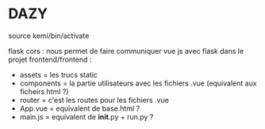 # DAZY

source kemi/bin/activate

flask cors : nous permet de faire communiquer vue js avec flask
dans le projet frontend/frontend :

- assets = les trucs static
- components = la partie utilisateurs avec les fichiers .vue (equivalent aux ficheirs html ?)
- router = c'est les routes pour les fichiers .vue
- App.vue = equivalent de base.html ?
- main.js = equivalent de __init__.py + run.py ?

